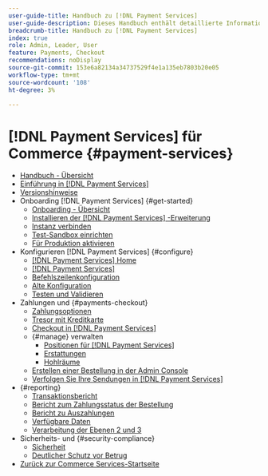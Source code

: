 ```yaml
---
user-guide-title: Handbuch zu [!DNL Payment Services]
user-guide-description: Dieses Handbuch enthält detaillierte Informationen zum Installieren und Konfigurieren von  [!DNL Payment Services]  für  [!DNL Adobe Commerce] - oder  [!DNL Magento Open Source] .
breadcrumb-title: Handbuch zu [!DNL Payment Services]
index: true
role: Admin, Leader, User
feature: Payments, Checkout
recommendations: noDisplay
source-git-commit: 153e6a82134a34737529f4e1a135eb7803b20e05
workflow-type: tm+mt
source-wordcount: '108'
ht-degree: 3%

---
```



# [!DNL Payment Services] für Commerce {#payment-services}

- [Handbuch - Übersicht](guide-overview.md)
- [Einführung in [!DNL Payment Services]](overview.md)
- [Versionshinweise](release-notes.md)
- Onboarding [!DNL Payment Services] {#get-started}
   - [Onboarding - Übersicht](onboard.md)
   - [Installieren der  [!DNL Payment Services] -Erweiterung](install.md)
   - [Instanz verbinden](connect.md)
   - [Test-Sandbox einrichten](sandbox.md)
   - [Für Produktion aktivieren](production.md)
- Konfigurieren [!DNL Payment Services] {#configure}
   - [[!DNL Payment Services] Home](payments-home.md)
   - [[!DNL Payment Services]](settings.md)
   - [Befehlszeilenkonfiguration](configure-cli.md)
   - [Alte Konfiguration](configure-admin.md)
   - [Testen und Validieren](test-validate.md)
- Zahlungen und {#payments-checkout}
   - [Zahlungsoptionen](payments-options.md)
   - [Tresor mit Kreditkarte](vaulting.md)
   - [Checkout in [!DNL Payment Services]](checkout.md)
   - {#manage} verwalten
      - [Positionen für [!DNL Payment Services]](line-items.md)
      - [Erstattungen](refunds.md)
      - [Hohlräume](voids.md)
   - [Erstellen einer Bestellung in der Admin Console](create-order.md)
   - [Verfolgen Sie Ihre Sendungen in [!DNL Payment Services]](track-shipment.md)
- {#reporting}
   - [Transaktionsbericht](transactions.md)
   - [Bericht zum Zahlungsstatus der Bestellung](order-payment-status.md)
   - [Bericht zu Auszahlungen](payouts.md)
   - [Verfügbare Daten](data.md)
   - [Verarbeitung der Ebenen 2 und 3](levels-card-payment-transactions.md)
- Sicherheits- und {#security-compliance}
   - [Sicherheit](security.md)
   - [Deutlicher Schutz vor Betrug](fraud-protection.md)
- [Zurück zur Commerce Services-Startseite](https://experienceleague.adobe.com/docs/commerce-merchant-services/user-guides/home.html)
